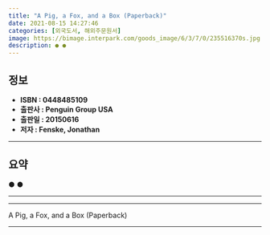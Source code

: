 ```yaml
---
title: "A Pig, a Fox, and a Box (Paperback)"
date: 2021-08-15 14:27:46
categories: [외국도서, 해외주문원서]
image: https://bimage.interpark.com/goods_image/6/3/7/0/235516370s.jpg
description: ● ●
---
```


## **정보**

- **ISBN : 0448485109**
- **출판사 : Penguin Group USA**
- **출판일 : 20150616**
- **저자 : Fenske, Jonathan**

------



## **요약**

●  ●  

------



------


A Pig, a Fox, and a Box (Paperback) 

------


